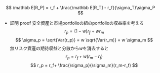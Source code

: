 $$
\mathbb E[R_P] = r_f + \frac{\mathbb E[R_T] - r_f}{\sigma_T}\sigma_P
$$
- 証明 proof
    安全資産と市場portfolioの組のportfolioの収益率を考える
    $$
    r_p = (1-w)r_f+w r_m $$ 
 $$
    \sigma_p = \sqrt{Var(r_p)} = w  \sqrt{Var(r_m)} = w \sigma_m
    $$
    無リスク資産の期待収益と分散から$w$を消去すると
    $$
    r_p = r_f+ w(r_m-r_f) $$ 
 $$
    r_p = r_f+ \frac{\sigma_p}{\sigma_m}(r_m-r_f)
    $$